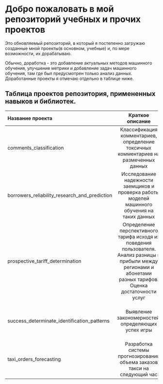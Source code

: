 # Добро пожаловать в мой репозиторий учебных и прочих проектов
Это обновляемый репозиторий, в который я постепенно загружаю созданные мной проекты(в основном, учебные) и, по мере возможности, их дорабатываю. 

Обычно, доработка - это добавление актуальных методов машинного обучения, улучшение метрики и добавление задач машинного обучения, там где был предусмотрен только анализ данных. Доработанные проекты я отмечаю отдельно в таблице ниже.

## Таблица проектов репозитория, примененных навыков и библиотек.
| Название проекта | Краткое описание | Навыки и библиотеки | Доработан ли |
| :-------------------- | :---------------------: | :--------------------------- | :---------------------------: |
| comments_classification | Классификация комментариев, определение токсичных комментариев на размеченных данных | NLP, pandas, sklearn, tf-idf, SpaCy, PyTorch, transformers, BERT, catboost | - |
| borrowers_reliability_research_and_prediction | Исследование надежности заемщиков и проверка работы моделей машинного обучения на таких данных | EDA, pandas, numpy, seaborn, matplotlib, sklearn, imbalanced learn, LightGBM | + |
| prospective_tariff_determination | Определение перспективного тарифа исходя из поведения пользователя. Анализ разницы в прибыли между регионами и абонетами разных тарифов. Оценка достаточности услуг | EDA, проверка статистических гипотез, pandas, numpy, matplotlib, ScyPy| - |
| success_determinate_identification_patterns | Выявление  закономерностей, определяющих успех игры | EDA, проверка статистических гипотез, pandas, numpy, matplotlib, plotly, ScyPy| - |
| taxi_orders_forecasting | Разработка системы прогнозирования объема заказов такси на следующий час | Временные ряды, pandas, seaborn, statsmodels, sklearn, catboost | - |

